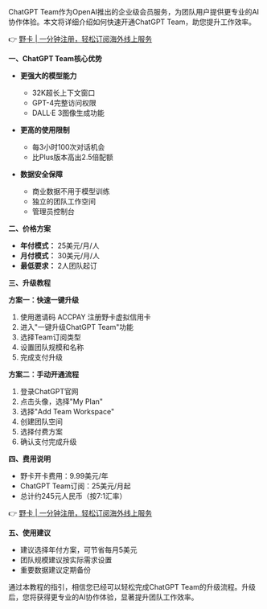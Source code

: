 ChatGPT Team作为OpenAI推出的企业级会员服务，为团队用户提供更专业的AI协作体验。本文将详细介绍如何快速开通ChatGPT Team，助您提升工作效率。

👉 [野卡 | 一分钟注册，轻松订阅海外线上服务](https://bit.ly/bewildcard)

**一、ChatGPT Team核心优势**

* **更强大的模型能力**
  - 32K超长上下文窗口
  - GPT-4完整访问权限
  - DALL·E 3图像生成功能

* **更高的使用限制**
  - 每3小时100次对话机会
  - 比Plus版本高出2.5倍配额

* **数据安全保障**
  - 商业数据不用于模型训练
  - 独立的团队工作空间
  - 管理员控制台

**二、价格方案**

* **年付模式：** 25美元/月/人
* **月付模式：** 30美元/月/人
* **最低要求：** 2人团队起订

**三、升级教程**

**方案一：快速一键升级**

1. 使用邀请码 ACCPAY 注册野卡虚拟信用卡
2. 进入"一键升级ChatGPT Team"功能
3. 选择Team订阅类型
4. 设置团队规模和名称
5. 完成支付升级

**方案二：手动开通流程**

1. 登录ChatGPT官网
2. 点击头像，选择"My Plan"
3. 选择"Add Team Workspace"
4. 创建团队空间
5. 选择付费方案
6. 确认支付完成升级

**四、费用说明**

* 野卡开卡费用：9.99美元/年
* ChatGPT Team订阅：25美元/月起
* 总计约245元人民币（按7:1汇率）

👉 [野卡 | 一分钟注册，轻松订阅海外线上服务](https://bit.ly/bewildcard)

**五、使用建议**

* 建议选择年付方案，可节省每月5美元
* 团队规模建议按实际需求设置
* 重要数据建议定期备份

通过本教程的指引，相信您已经可以轻松完成ChatGPT Team的升级流程。升级后，您将获得更专业的AI协作体验，显著提升团队工作效率。